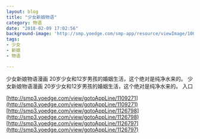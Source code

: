 ```yaml
---
layout: blog
title: "少女新娘物语"
category: 物语
date: "2018-02-09 17:02:56"
background-image: 'http://smp.yoedge.com/smp-app/resource/viewImage/1002101appline.png'
tags:
- 少女
- 新娘
- 物语

---
```

少女新娘物语漫画 20岁少女和12岁男孩的婚姻生活，这个绝对是纯净水来的。
少女新娘物语漫画 20岁少女和12岁男孩的婚姻生活，这个绝对是纯净水来的。
入口

[http://smp3.yoedge.com/view/gotoAppLine/1109271](http://smp3.yoedge.com/view/gotoAppLine/1109271)
[http://smp3.yoedge.com/view/gotoAppLine/1126798](http://smp3.yoedge.com/view/gotoAppLine/1126798)
[http://smp3.yoedge.com/view/gotoAppLine/1126797](http://smp3.yoedge.com/view/gotoAppLine/1126797)

        

